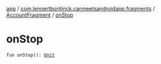 [app](../../index.md) / [com.lennertbontinck.carmeetsandroidapp.fragments](../index.md) / [AccountFragment](index.md) / [onStop](./on-stop.md)

# onStop

`fun onStop(): `[`Unit`](https://kotlinlang.org/api/latest/jvm/stdlib/kotlin/-unit/index.html)